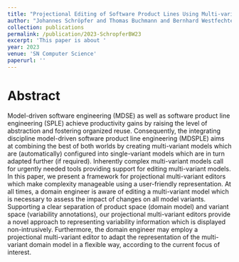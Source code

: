 ```yaml
---
title: "Projectional Editing of Software Product Lines Using Multi-variant Model Editors"
author: "Johannes Schröpfer and Thomas Buchmann and Bernhard Westfechtel"
collection: publications
permalink: /publication/2023-SchropferBW23
excerpt: 'This paper is about '
year: 2023
venue: 'SN Computer Science'
paperurl: ''
---
```


# Abstract

Model-driven software engineering (MDSE) as well as software product line engineering (SPLE) achieve productivity gains by raising the level of abstraction and fostering organized reuse. Consequently, the integrating discipline model-driven software product line engineering (MDSPLE) aims at combining the best of both worlds by creating multi-variant models which are (automatically) configured into single-variant models which are in turn adapted further (if required). Inherently complex multi-variant models call for urgently needed tools providing support for editing multi-variant models. In this paper, we present a framework for projectional multi-variant editors which make complexity manageable using a user-friendly representation. At all times, a domain engineer is aware of editing a multi-variant model which is necessary to assess the impact of changes on all model variants. Supporting a clear separation of product space (domain model) and variant space (variability annotations), our projectional multi-variant editors provide a novel approach to representing variability information which is displayed non-intrusively. Furthermore, the domain engineer may employ a projectional multi-variant editor to adapt the representation of the multi-variant domain model in a flexible way, according to the current focus of interest.